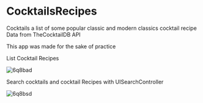 # CocktailsRecipes
Cocktails a list of some popular classic and modern classics cocktail recipe
Data from TheCocktailDB API 


This app was made for the sake of practice

List Cocktail Recipes

![6q8bad](https://user-images.githubusercontent.com/75588064/185161619-13534c57-1093-48f4-979a-d0931f9e19b6.gif)

Search cocktails and cocktail Recipes with UISearchController

![6q8bsd](https://user-images.githubusercontent.com/75588064/185161562-c6636ac7-d694-4637-93c6-21f04671c1b0.gif)

